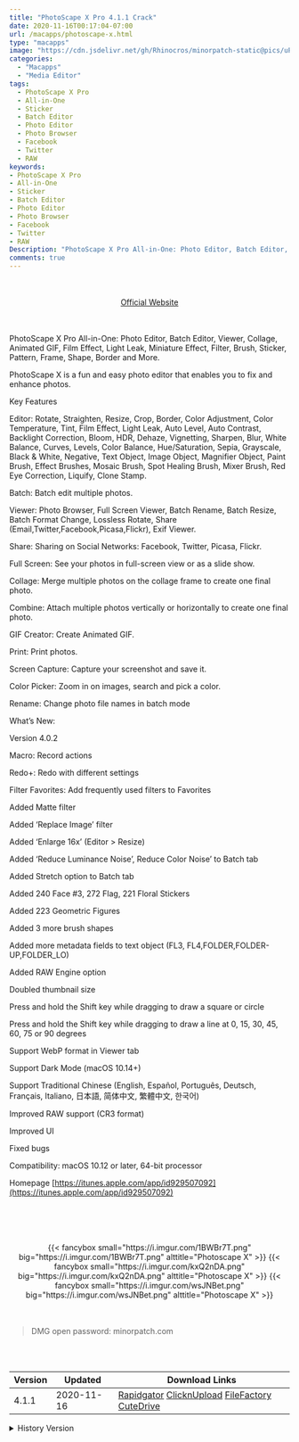 ```yaml
---
title: "PhotoScape X Pro 4.1.1 Crack"
date: 2020-11-16T00:17:04-07:00
url: /macapps/photoscape-x.html
type: "macapps"
image: "https://cdn.jsdelivr.net/gh/Rhinocros/minorpatch-static@pics/uPic/jhVq3Z.png"
categories:
  - "Macapps"
  - "Media Editor"
tags:
  - PhotoScape X Pro
  - All-in-One
  - Sticker
  - Batch Editor
  - Photo Editor
  - Photo Browser
  - Facebook
  - Twitter
  - RAW
keywords:
- PhotoScape X Pro
- All-in-One
- Sticker
- Batch Editor
- Photo Editor
- Photo Browser
- Facebook
- Twitter
- RAW
Description: "PhotoScape X Pro All-in-One: Photo Editor, Batch Editor, Viewer, Collage, Animated GIF, Film Effect, Light Leak, Miniature Effect, Filter, Brush, Sticker, Pattern, Frame, Shape, Border and More."
comments: true
---
```


<br/>
<br/>
<center>
<a href="https://itunes.apple.com/app/id929507092" target="blank"><div class="border border-blue-500 rounded-lg transition duration-500 
    ease-in-out w-48 text-lg text-blue-500 text-center px-2 hover:bg-blue-500 hover:text-white">
  Official Website 
</div></a>
</center>
<br/>
<br/>

PhotoScape X Pro All-in-One: Photo Editor, Batch Editor, Viewer, Collage, Animated GIF, Film Effect, Light Leak, Miniature Effect, Filter, Brush, Sticker, Pattern, Frame, Shape, Border and More.

PhotoScape X is a fun and easy photo editor that enables you to fix and enhance photos.

Key Features

Editor: Rotate, Straighten, Resize, Crop, Border, Color Adjustment, Color Temperature, Tint, Film Effect, Light Leak, Auto Level, Auto Contrast, Backlight Correction, Bloom, HDR, Dehaze, Vignetting, Sharpen, Blur, White Balance, Curves, Levels, Color Balance, Hue/Saturation, Sepia, Grayscale, Black & White, Negative, Text Object, Image Object, Magnifier Object, Paint Brush, Effect Brushes, Mosaic Brush, Spot Healing Brush, Mixer Brush, Red Eye Correction, Liquify, Clone Stamp.

Batch: Batch edit multiple photos.

Viewer: Photo Browser, Full Screen Viewer, Batch Rename, Batch Resize, Batch Format Change, Lossless Rotate, Share
(Email,Twitter,Facebook,Picasa,Flickr), Exif Viewer.

Share: Sharing on Social Networks: Facebook, Twitter, Picasa, Flickr.

Full Screen: See your photos in full-screen view or as a slide show.

Collage: Merge multiple photos on the collage frame to create one final photo.

Combine: Attach multiple photos vertically or horizontally to create one final photo.

GIF Creator: Create Animated GIF.

Print: Print photos.

Screen Capture: Capture your screenshot and save it.

Color Picker: Zoom in on images, search and pick a color.

Rename: Change photo file names in batch mode

What’s New:



Version 4.0.2



Macro: Record actions

Redo+: Redo with different settings

Filter Favorites: Add frequently used filters to Favorites

Added Matte filter

Added ‘Replace Image’ filter

Added ‘Enlarge 16x’ (Editor > Resize)

Added ‘Reduce Luminance Noise’, Reduce Color Noise’ to Batch tab

Added Stretch option to Batch tab

Added 240 Face #3, 272 Flag, 221 Floral Stickers

Added 223 Geometric Figures

Added 3 more brush shapes

Added more metadata fields to text object (FL3, FL4,FOLDER,FOLDER-UP,FOLDER_LO)

Added RAW Engine option

Doubled thumbnail size

Press and hold the Shift key while dragging to draw a square or circle

Press and hold the Shift key while dragging to draw a line at 0, 15, 30, 45, 60, 75 or 90 degrees

Support WebP format in Viewer tab

Support Dark Mode (macOS 10.14+)

Support Traditional Chinese (English, Español, Português, Deutsch, Français, Italiano, 日本語, 简体中文, 繁體中文, 한국어)

Improved RAW support (CR3 format)

Improved UI

Fixed bugs

Compatibility: macOS 10.12 or later, 64-bit processor

Homepage [https://itunes.apple.com/app/id929507092](https://itunes.apple.com/app/id929507092)

<br/>
<br/>
<script async src="https://pagead2.googlesyndication.com/pagead/js/adsbygoogle.js"></script>
<ins class="adsbygoogle"
     style="display:block; text-align:center;"
     data-ad-layout="in-article"
     data-ad-format="fluid"
     data-ad-client="ca-pub-8746275014476192"
     data-ad-slot="5144997159"></ins>
<script>
     (adsbygoogle = window.adsbygoogle || []).push({});
</script>
<br/>
<br/>


<center>

<div class="w-full grid grid-cols-3 flex gap-2">
{{< fancybox small="https://i.imgur.com/1BWBr7T.png" big="https://i.imgur.com/1BWBr7T.png" alttitle="Photoscape X" >}}
{{< fancybox small="https://i.imgur.com/kxQ2nDA.png" big="https://i.imgur.com/kxQ2nDA.png" alttitle="Photoscape X" >}}
{{< fancybox small="https://i.imgur.com/wsJNBet.png" big="https://i.imgur.com/wsJNBet.png" alttitle="Photoscape X" >}}
</div>


</center>

<br/>
<br/>


> DMG open password: minorpatch.com

<br/>

<br/>
<div id="history_version" class="history_version">

| Version | Updated | Download Links |
| ---- | ---- | ---- |
| 4.1.1 | 2020-11-16 | [Rapidgator](https://ouo.io/mb17xG)   [ClicknUpload](https://ouo.io/hvyI1P)   [FileFactory](https://ouo.io/LF9hYN)   [CuteDrive](https://ouo.io/2jLtBm) |
<details>
<summary>History Version</summary>

| Version | Updated | Download Links |
| ---- | ---- | ---- |
| 4.1.0 | 2020-11-07 | [Rapidgator](https://ouo.io/KTvwOne)   [ClicknUpload](https://ouo.io/E7DnoK)   [FileFactory](https://ouo.io/CJtzrg)   [CuteDrive](https://ouo.io/W1ZNV8) |
| 4.0.2 | 2020-03-17 | [UsersCloud](https://ouo.io/2qM6Qf)   [ClicknUpload](https://ouo.io/yIoc7c)   [FileFactory](https://ouo.io/VHEBL9)   [CuteDrive](https://ouo.io/k0ybF61) |
</details>

</div>
